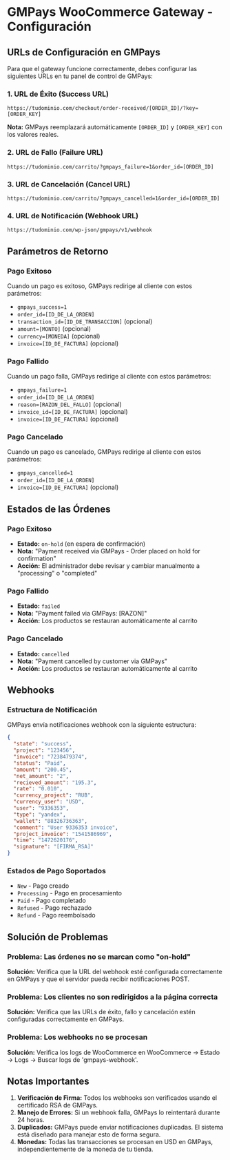 # GMPays WooCommerce Gateway - Configuración

## URLs de Configuración en GMPays

Para que el gateway funcione correctamente, debes configurar las siguientes URLs en tu panel de control de GMPays:

### 1. URL de Éxito (Success URL)
```
https://tudominio.com/checkout/order-received/[ORDER_ID]/?key=[ORDER_KEY]
```
**Nota:** GMPays reemplazará automáticamente `[ORDER_ID]` y `[ORDER_KEY]` con los valores reales.

### 2. URL de Fallo (Failure URL)
```
https://tudominio.com/carrito/?gmpays_failure=1&order_id=[ORDER_ID]
```

### 3. URL de Cancelación (Cancel URL)
```
https://tudominio.com/carrito/?gmpays_cancelled=1&order_id=[ORDER_ID]
```

### 4. URL de Notificación (Webhook URL)
```
https://tudominio.com/wp-json/gmpays/v1/webhook
```

## Parámetros de Retorno

### Pago Exitoso
Cuando un pago es exitoso, GMPays redirige al cliente con estos parámetros:
- `gmpays_success=1`
- `order_id=[ID_DE_LA_ORDEN]`
- `transaction_id=[ID_DE_TRANSACCION]` (opcional)
- `amount=[MONTO]` (opcional)
- `currency=[MONEDA]` (opcional)
- `invoice=[ID_DE_FACTURA]` (opcional)

### Pago Fallido
Cuando un pago falla, GMPays redirige al cliente con estos parámetros:
- `gmpays_failure=1`
- `order_id=[ID_DE_LA_ORDEN]`
- `reason=[RAZON_DEL_FALLO]` (opcional)
- `invoice_id=[ID_DE_FACTURA]` (opcional)
- `invoice=[ID_DE_FACTURA]` (opcional)

### Pago Cancelado
Cuando un pago es cancelado, GMPays redirige al cliente con estos parámetros:
- `gmpays_cancelled=1`
- `order_id=[ID_DE_LA_ORDEN]`
- `invoice=[ID_DE_FACTURA]` (opcional)

## Estados de las Órdenes

### Pago Exitoso
- **Estado:** `on-hold` (en espera de confirmación)
- **Nota:** "Payment received via GMPays - Order placed on hold for confirmation"
- **Acción:** El administrador debe revisar y cambiar manualmente a "processing" o "completed"

### Pago Fallido
- **Estado:** `failed`
- **Nota:** "Payment failed via GMPays: [RAZON]"
- **Acción:** Los productos se restauran automáticamente al carrito

### Pago Cancelado
- **Estado:** `cancelled`
- **Nota:** "Payment cancelled by customer via GMPays"
- **Acción:** Los productos se restauran automáticamente al carrito

## Webhooks

### Estructura de Notificación
GMPays envía notificaciones webhook con la siguiente estructura:

```json
{
  "state": "success",
  "project": "123456",
  "invoice": "7238479374",
  "status": "Paid",
  "amount": "200.45",
  "net_amount": "2",
  "recieved_amount": "195.3",
  "rate": "0.010",
  "currency_project": "RUB",
  "currency_user": "USD",
  "user": "9336353",
  "type": "yandex",
  "wallet": "88326736363",
  "comment": "User 9336353 invoice",
  "project_invoice": "1541586969",
  "time": "1472620176",
  "signature": "[FIRMA_RSA]"
}
```

### Estados de Pago Soportados
- `New` - Pago creado
- `Processing` - Pago en procesamiento
- `Paid` - Pago completado
- `Refused` - Pago rechazado
- `Refund` - Pago reembolsado

## Solución de Problemas

### Problema: Las órdenes no se marcan como "on-hold"
**Solución:** Verifica que la URL del webhook esté configurada correctamente en GMPays y que el servidor pueda recibir notificaciones POST.

### Problema: Los clientes no son redirigidos a la página correcta
**Solución:** Verifica que las URLs de éxito, fallo y cancelación estén configuradas correctamente en GMPays.

### Problema: Los webhooks no se procesan
**Solución:** Verifica los logs de WooCommerce en WooCommerce → Estado → Logs → Buscar logs de 'gmpays-webhook'.

## Notas Importantes

1. **Verificación de Firma:** Todos los webhooks son verificados usando el certificado RSA de GMPays.
2. **Manejo de Errores:** Si un webhook falla, GMPays lo reintentará durante 24 horas.
3. **Duplicados:** GMPays puede enviar notificaciones duplicadas. El sistema está diseñado para manejar esto de forma segura.
4. **Monedas:** Todas las transacciones se procesan en USD en GMPays, independientemente de la moneda de tu tienda.
